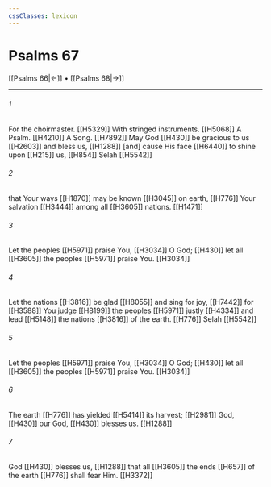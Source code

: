 ```yaml
---
cssClasses: lexicon
---
```


# Psalms 67

[[Psalms 66|←]] • [[Psalms 68|→]]

---

###### 1
For the choirmaster. [[H5329]] With stringed instruments. [[H5068]] A Psalm. [[H4210]] A Song. [[H7892]] May God [[H430]] be gracious to us [[H2603]] and bless us, [[H1288]] [and] cause His face [[H6440]] to shine upon [[H215]] us, [[H854]] Selah [[H5542]]

###### 2
that Your ways [[H1870]] may be known [[H3045]] on earth, [[H776]] Your salvation [[H3444]] among all [[H3605]] nations. [[H1471]]

###### 3
Let the peoples [[H5971]] praise You, [[H3034]] O God; [[H430]] let all [[H3605]] the peoples [[H5971]] praise You. [[H3034]]

###### 4
Let the nations [[H3816]] be glad [[H8055]] and sing for joy, [[H7442]] for [[H3588]] You judge [[H8199]] the peoples [[H5971]] justly [[H4334]] and lead [[H5148]] the nations [[H3816]] of the earth. [[H776]] Selah [[H5542]]

###### 5
Let the peoples [[H5971]] praise You, [[H3034]] O God; [[H430]] let all [[H3605]] the peoples [[H5971]] praise You. [[H3034]]

###### 6
The earth [[H776]] has yielded [[H5414]] its harvest; [[H2981]] God, [[H430]] our God, [[H430]] blesses us. [[H1288]]

###### 7
God [[H430]] blesses us, [[H1288]] that all [[H3605]] the ends [[H657]] of the earth [[H776]] shall fear Him. [[H3372]]

